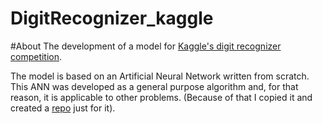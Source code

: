 # DigitRecognizer_kaggle

#About
The development of a model for [Kaggle's digit recognizer competition](https://www.kaggle.com/c/digit-recognizer).

The model is based on an Artificial Neural Network written from scratch. This ANN was developed as a general purpose algorithm and,
for that reason, it is applicable to other problems. (Because of that I copied it and created a [repo](https://github.com/DiMesq/ArtificialNeuralNetwork) just for it).
